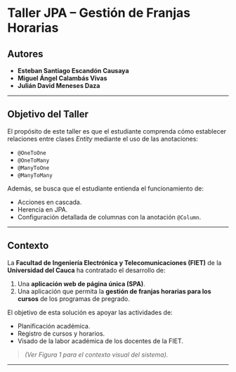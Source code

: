 # Taller JPA – Gestión de Franjas Horarias  

## Autores  
- **Esteban Santiago Escandón Causaya**  
- **Miguel Ángel Calambás Vivas**  
- **Julián David Meneses Daza**  

---

## Objetivo del Taller  
El propósito de este taller es que el estudiante comprenda cómo establecer relaciones entre clases *Entity* mediante el uso de las anotaciones:  

- `@OneToOne`  
- `@OneToMany`  
- `@ManyToOne`  
- `@ManyToMany`  

Además, se busca que el estudiante entienda el funcionamiento de:  
- Acciones en cascada.  
- Herencia en JPA.  
- Configuración detallada de columnas con la anotación `@Column`.  

---

##  Contexto  
La **Facultad de Ingeniería Electrónica y Telecomunicaciones (FIET)** de la **Universidad del Cauca** ha contratado el desarrollo de:  

1. Una **aplicación web de página única (SPA)**.  
2. Una aplicación que permita la **gestión de franjas horarias para los cursos** de los programas de pregrado.  

El objetivo de esta solución es apoyar las actividades de:  
- Planificación académica.  
- Registro de cursos y horarios.  
- Visado de la labor académica de los docentes de la FIET.  

> *(Ver Figura 1 para el contexto visual del sistema).*  

---
